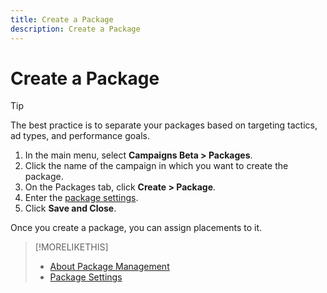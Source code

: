 ```yaml
---
title: Create a Package
description: Create a Package
---
```


# Create a Package

>[!TIP]
>
>The best practice is to separate your packages based on targeting tactics, ad types, and performance goals.

1. In the main menu, select **Campaigns Beta > Packages**.
1. Click the name of the campaign in which you want to create the package.
1. On the Packages tab, click **Create > Package**.
1. Enter the [package settings](package-settings.md).
1. Click **Save and Close**.

Once you create a package, you can assign placements to it.

>[!MORELIKETHIS]
>
>* [About Package Management](package-about.md)
>* [Package Settings](package-settings.md)
